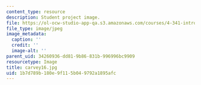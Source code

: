 ```yaml
---
content_type: resource
description: Student project image.
file: https://ol-ocw-studio-app-qa.s3.amazonaws.com/courses/4-341-introduction-to-photography-fall-2002/1b7d789b180e9f115b049792a1895afc_carvey16.jpg
file_type: image/jpeg
image_metadata:
  caption: ''
  credit: ''
  image-alt: ''
parent_uid: 34260936-dd81-9b86-831b-996996bc9909
resourcetype: Image
title: carvey16.jpg
uid: 1b7d789b-180e-9f11-5b04-9792a1895afc
---
```

